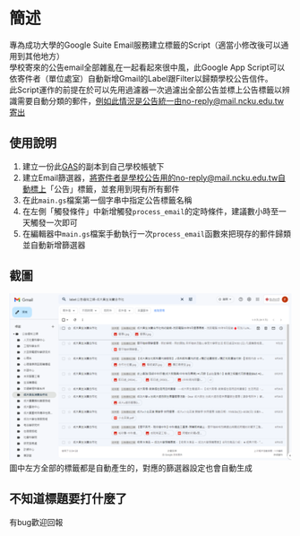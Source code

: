 # 簡述
專為成功大學的Google Suite Email服務建立標籤的Script（適當小修改後可以通用到其他地方）  
學校寄來的公告email全部雜亂在一起看起來很中風，此Google App Script可以依寄件者（單位處室）自動新增Gmail的Label跟Filter以歸類學校公告信件。  
此Script運作的前提在於可以先用過濾器一次過濾出全部公告並標上公告標籤以辨識需要自動分類的郵件，例如此情況是公告統一由no-reply@mail.ncku.edu.tw寄出

## 使用說明
1. 建立一份此[GAS](https://script.google.com/d/1Tvkr7rTxxZqnQBWqb1m8yWtxuGUv5deH9nqG7BSxlcGd72GjoYye8XB3/edit?usp=sharing)的副本到自己學校帳號下
2. 建立Email篩選器，將寄件者是學校公告用的no-reply@mail.ncku.edu.tw自動標上「公告」標籤，並套用到現有所有郵件
3. 在此`main.gs`檔案第一個字串中指定公告標籤名稱
4. 在左側「觸發條件」中新增觸發`process_email`的定時條件，建議數小時至一天觸發一次即可
5. 在編輯器中`main.gs`檔案手動執行一次`process_email`函數來把現存的郵件歸類並自動新增篩選器

## 截圖
![](https://github.com/nyraa/gmail-label-creator/blob/master/screenshot_1.png?raw=true)
圖中左方全部的標籤都是自動產生的，對應的篩選器設定也會自動生成

## 不知道標題要打什麼了
有bug歡迎回報